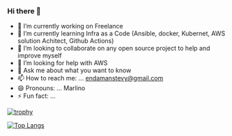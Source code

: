 ### Hi there 👋


- 🔭 I’m currently working on Freelance
- 🌱 I’m currently learning Infra as a Code (Ansible, docker, Kubernet, AWS solution Achitect, Github Actions)
- 👯 I’m looking to collaborate on any open source project to help and improve myself
- 🤔 I’m looking for help with AWS
- 💬 Ask me about what you want to know
- 📫 How to reach me: ... endamanstevy@gmail.com
- 😄 Pronouns: ... Marlino
- ⚡ Fun fact: ...

[![trophy](https://github-profile-trophy.vercel.app/?username=StevyMarlino&theme=onedark)](https://github.com/StevyMarlino/github-profile-trophy)


[![Top Langs](https://github-readme-stats.vercel.app/api/top-langs/?username=StevyMarlino)](https://github.com/StevyMarlino/github-readme-stats)

